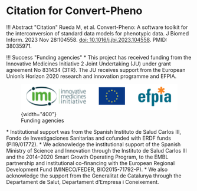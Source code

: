 # Citation for Convert-Pheno

!!! Abstract "Citation"
    Rueda M, et al. Convert-Pheno: A software toolkit for the interconversion of standard data models for phenotypic data. J Biomed Inform. 2023 Nov 28:104558. [doi: 10.1016/j.jbi.2023.104558](https://doi.org/10.1016/j.jbi.2023.104558). PMID: 38035971.

!!! Success "Funding agencies"
    * This project has received funding from the Innovative Medicines Initiative 2 Joint Undertaking (JU) under grant agreement No 831434 (3TR). The JU receives support from the European Union’s Horizon 2020 research and innovation programme and EFPIA. 
    <figure markdown>
     ![Convert-Pheno](img/3tr-funding.png){width="400"}
    <figcaption>Funding agencies</figcaption>
    </figure>
    * Institutional support was from the Spanish Instituto de Salud Carlos III, Fondo de Investigaciones Sanitarias and cofunded with ERDF funds (PI19/01772). 
    * We acknowledge the institutional support of the Spanish Ministry of Science and Innovation through the Instituto de Salud Carlos III and the 2014–2020 Smart Growth Operating Program, to the EMBL partnership and institutional co-financing with the European Regional Development Fund (MINECO/FEDER, BIO2015-71792-P). 
    * We also acknowledge the support from the Generalitat de Catalunya through the Departament de Salut, Departament d’Empresa i Coneixement.
